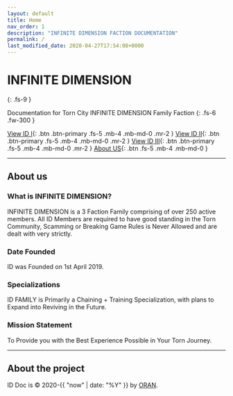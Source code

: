 ```yaml
---
layout: default
title: Home
nav_order: 1
description: "INFINITE DIMENSION FACTION DOCUMENTATION"
permalink: /
last_modified_date: 2020-04-27T17:54:08+0000
---
```


# INFINITE DIMENSION
{: .fs-9 }

Documentation for Torn City INFINITE DIMENSION Family Faction
{: .fs-6 .fw-300 }

[View ID I](#getting-started){: .btn .btn-primary .fs-5 .mb-4 .mb-md-0 .mr-2 }
[View ID II](#getting-started){: .btn .btn-primary .fs-5 .mb-4 .mb-md-0 .mr-2 }
[View ID III](#getting-started){: .btn .btn-primary .fs-5 .mb-4 .mb-md-0 .mr-2 }
[About US](#about-us){: .btn .fs-5 .mb-4 .mb-md-0 }

---

## About us

### What is INFINITE DIMENSION?

INFINITE DIMENSION is a 3 Faction Family comprising of over 250 active members.
All ID Members are required to have good standing in the Torn Community, Scamming or Breaking Game Rules is Never Allowed and are dealt with very strictly.
<br>
### Date Founded
ID was Founded on 1st April 2019.
### Specializations
ID FAMILY is Primarily a Chaining + Training Specialization, with plans to Expand into Reviving in the Future.
### Mission Statement
To Provide you with the Best Experience Possible in Your Torn Journey.



---

## About the project

ID Doc is &copy; 2020-{{ "now" | date: "%Y" }} by [ORAN]().
